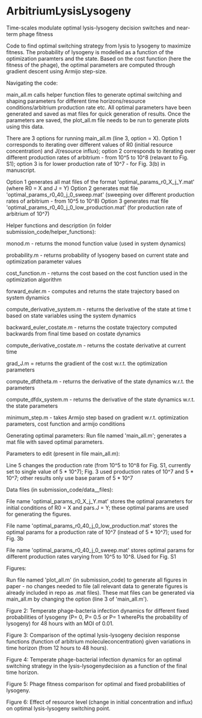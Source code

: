 # ArbitriumLysisLysogeny

Time-scales modulate optimal lysis-lysogeny decision switches and near-term phage fitness

Code to find optimal switching strategy from lysis to lysogeny to maximize fitness. The probability of lysogeny is modelled as a function of the optimization paramters and the state. Based on the cost function (here the fitness of the phage), the optimal parameters are computed through gradient descent using Armijo step-size. 

Navigating the code:

main_all.m calls helper function files to generate optimal switching and shaping parameters for different time horizons/resource conditions/arbitrium production rate etc. All optimal parameters have been generated and saved as mat files for quick generation of results. Once the parameters are saved, the plot_all.m file needs to be run to generate plots using this data. 

There are 3 options for running main_all.m (line 3, option = X). Option 1 corresponds to iterating over different values of R0 (initial resource concentration) and J(resource influx); option 2 corresponds to iterating over different production rates of arbitrium - from 10^5 to 10^8 (relavant to Fig. S1); option 3 is for lower production rate of 10^7 - for Fig. 3(b) in manuscript.

Option 1 generates all mat files of the format 'optimal_params_r0_X_j_Y.mat' (where R0 = X and J = Y) 
Option 2 generates mat file 'optimal_params_r0_40_j_0_sweep.mat' (sweeping over different production rates of arbitrium - from 10^5 to 10^8)
Option 3 generates mat file 'optimal_params_r0_40_j_0_low_production.mat' (for production rate of arbitrium of 10^7)


Helper functions and description (in folder submission_code/helper_functions):

monod.m - returns the monod function value (used in system dynamics)

probability.m - returns probability of lysogeny based on current state and optimization parameter values

cost_function.m - returns the cost based on the cost function used in the optimization algorithm

forward_euler.m - computes and returns the state trajectory based on system dynamics

compute_derivative_system.m - returns the derivative of the state at time t based on state variables using the system dynamics

backward_euler_costate.m - returns the costate trajectory computed backwards from final time based on costate dynamics

compute_derivative_costate.m - returns the costate derivative at current time

grad_J.m = returns the gradient of the cost w.r.t. the optimization parameters

compute_dfdtheta.m - returns the derivative of the state dynamics w.r.t. the parameters

compute_dfdx_system.m - returns the derivative of the state dynamics w.r.t. the state parameters

minimum_step.m - takes Armijo step based on gradient w.r.t. optimization parameters, cost function and armijo conditions
 

Generating optimal parameters:
Run file named 'main_all.m'; generates a mat file with saved optimal parameters. 

Parameters to edit (present in file main_all.m): 

Line 5 changes the production rate (from 10^5 to 10^8 for Fig. S1, currently set to single value of 5 * 10^7); Fig. 3 used production rates of 10^7 and 5 * 10^7; other results only use base param of 5 * 10^7

Data files (in submission_code/data__files):

File name 'optimal_params_r0_X_j_Y.mat' stores the optimal parameters for initial conditions of R0 = X and pars.J = Y; these optimal params are used for generating the figures. 

File name 'optimal_params_r0_40_j_0_low_production.mat' stores the optimal params for a production rate of 10^7 (instead of 5 * 10^7); used for Fig. 3b

File name 'optimal_params_r0_40_j_0_sweep.mat' stores optimal params for different production rates varying from 10^5 to 10^8. Used for Fig. S1

 
Figures:

Run file named 'plot_all.m' (in submission_code) to generate all figures in paper - no changes needed to file (all relevant data to generate figures is already included in repo as .mat files). These mat files can be generated via main_all.m by changing the option (line 3 of 'main_all.m'). 

Figure 2:
Temperate phage-bacteria infection dynamics for different fixed probabilities of lysogeny (P= 0, P= 0.5 or P= 1 wherePis the probability of lysogeny) for 48 hours with an MOI of 0.01. 

Figure 3:
Comparison  of  the  optimal  lysis-lysogeny  decision  response  functions  (function  of  arbitrium  moleculeconcentration)  given  variations  in  time  horizon  (from  12  hours  to  48  hours).

Figure 4:
Temperate  phage-bacterial  infection  dynamics  for  an  optimal  switching  strategy  in  the  lysis-lysogenydecision as a function of the final time horizon. 

Figure 5:
Phage  fitness  comparison  for  optimal  and  fixed  probabilities  of  lysogeny. 

Figure 6:
Effect  of  resource  level  (change  in  initial  concentration  and  influx)  on  optimal  lysis-lysogeny  switching point. 



